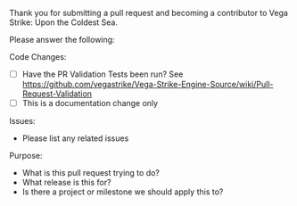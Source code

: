Thank you for submitting a pull request and becoming a contributor to Vega Strike: Upon the Coldest Sea.

Please answer the following:

Code Changes:
- [ ] Have the PR Validation Tests been run? See https://github.com/vegastrike/Vega-Strike-Engine-Source/wiki/Pull-Request-Validation
- [ ] This is a documentation change only

Issues:
- Please list any related issues

Purpose:
- What is this pull request trying to do?
- What release is this for?
- Is there a project or milestone we should apply this to?
